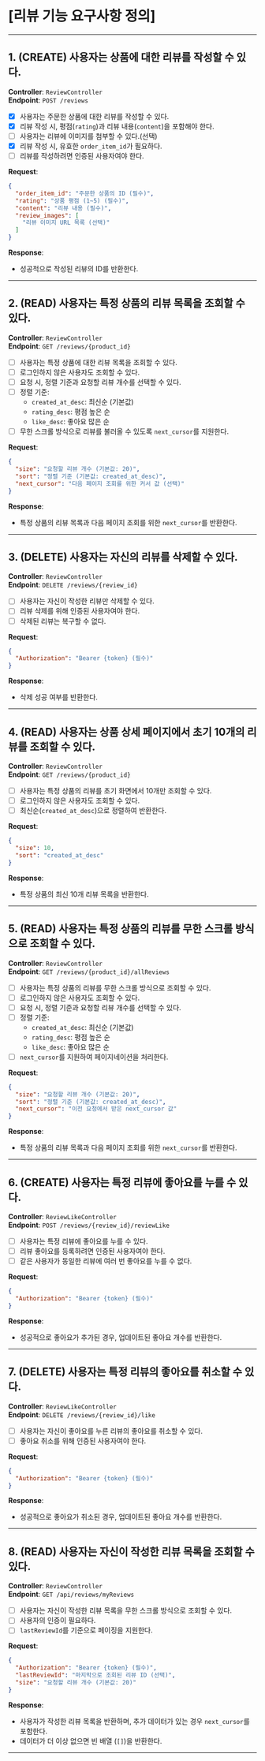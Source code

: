 # **[리뷰 기능 요구사항 정의]**

---

## **1. (CREATE) 사용자는 상품에 대한 리뷰를 작성할 수 있다.**

**Controller**: `ReviewController`  
**Endpoint**: `POST /reviews`

- [X] 사용자는 주문한 상품에 대한 리뷰를 작성할 수 있다.
- [X] 리뷰 작성 시, 평점(`rating`)과 리뷰 내용(`content`)을 포함해야 한다.
- [ ] 사용자는 리뷰에 이미지를 첨부할 수 있다.(선택)
- [X] 리뷰 작성 시, 유효한 `order_item_id`가 필요하다.
- [ ] 리뷰를 작성하려면 인증된 사용자여야 한다.

**Request**:

```json
{
  "order_item_id": "주문한 상품의 ID (필수)",
  "rating": "상품 평점 (1~5) (필수)",
  "content": "리뷰 내용 (필수)",
  "review_images": [
    "리뷰 이미지 URL 목록 (선택)"
  ]
}
```

**Response**:

- 성공적으로 작성된 리뷰의 ID를 반환한다.

---

## **2. (READ) 사용자는 특정 상품의 리뷰 목록을 조회할 수 있다.**

**Controller**: `ReviewController`  
**Endpoint**: `GET /reviews/{product_id}`

- [ ] 사용자는 특정 상품에 대한 리뷰 목록을 조회할 수 있다.
- [ ] 로그인하지 않은 사용자도 조회할 수 있다.
- [ ] 요청 시, 정렬 기준과 요청할 리뷰 개수를 선택할 수 있다.
- [ ] 정렬 기준:
    - `created_at_desc`: 최신순 (기본값)
    - `rating_desc`: 평점 높은 순
    - `like_desc`: 좋아요 많은 순
- [ ] 무한 스크롤 방식으로 리뷰를 불러올 수 있도록 `next_cursor`를 지원한다.

**Request**:

```json
{
  "size": "요청할 리뷰 개수 (기본값: 20)",
  "sort": "정렬 기준 (기본값: created_at_desc)",
  "next_cursor": "다음 페이지 조회를 위한 커서 값 (선택)"
}
```

**Response**:

- 특정 상품의 리뷰 목록과 다음 페이지 조회를 위한 `next_cursor`를 반환한다.

---

## **3. (DELETE) 사용자는 자신의 리뷰를 삭제할 수 있다.**

**Controller**: `ReviewController`  
**Endpoint**: `DELETE /reviews/{review_id}`

- [ ] 사용자는 자신이 작성한 리뷰만 삭제할 수 있다.
- [ ] 리뷰 삭제를 위해 인증된 사용자여야 한다.
- [ ] 삭제된 리뷰는 복구할 수 없다.

**Request**:

```json
{
  "Authorization": "Bearer {token} (필수)"
}
```

**Response**:

- 삭제 성공 여부를 반환한다.

---

## **4. (READ) 사용자는 상품 상세 페이지에서 초기 10개의 리뷰를 조회할 수 있다.**

**Controller**: `ReviewController`  
**Endpoint**: `GET /reviews/{product_id}`

- [ ] 사용자는 특정 상품의 리뷰를 초기 화면에서 10개만 조회할 수 있다.
- [ ] 로그인하지 않은 사용자도 조회할 수 있다.
- [ ] 최신순(`created_at_desc`)으로 정렬하여 반환한다.

**Request**:

```json
{
  "size": 10,
  "sort": "created_at_desc"
}
```

**Response**:

- 특정 상품의 최신 10개 리뷰 목록을 반환한다.

---

## **5. (READ) 사용자는 특정 상품의 리뷰를 무한 스크롤 방식으로 조회할 수 있다.**

**Controller**: `ReviewController`  
**Endpoint**: `GET /reviews/{product_id}/allReviews`

- [ ] 사용자는 특정 상품의 리뷰를 무한 스크롤 방식으로 조회할 수 있다.
- [ ] 로그인하지 않은 사용자도 조회할 수 있다.
- [ ] 요청 시, 정렬 기준과 요청할 리뷰 개수를 선택할 수 있다.
- [ ] 정렬 기준:
    - `created_at_desc`: 최신순 (기본값)
    - `rating_desc`: 평점 높은 순
    - `like_desc`: 좋아요 많은 순
- [ ] `next_cursor`를 지원하여 페이지네이션을 처리한다.

**Request**:

```json
{
  "size": "요청할 리뷰 개수 (기본값: 20)",
  "sort": "정렬 기준 (기본값: created_at_desc)",
  "next_cursor": "이전 요청에서 받은 next_cursor 값"
}
```

**Response**:

- 특정 상품의 리뷰 목록과 다음 페이지 조회를 위한 `next_cursor`를 반환한다.

---

## **6. (CREATE) 사용자는 특정 리뷰에 좋아요를 누를 수 있다.**

**Controller**: `ReviewLikeController`  
**Endpoint**: `POST /reviews/{review_id}/reviewLike`

- [ ] 사용자는 특정 리뷰에 좋아요를 누를 수 있다.
- [ ] 리뷰 좋아요를 등록하려면 인증된 사용자여야 한다.
- [ ] 같은 사용자가 동일한 리뷰에 여러 번 좋아요를 누를 수 없다.

**Request**:

```json
{
  "Authorization": "Bearer {token} (필수)"
}
```

**Response**:

- 성공적으로 좋아요가 추가된 경우, 업데이트된 좋아요 개수를 반환한다.

---

## **7. (DELETE) 사용자는 특정 리뷰의 좋아요를 취소할 수 있다.**

**Controller**: `ReviewLikeController`  
**Endpoint**: `DELETE /reviews/{review_id}/like`

- [ ] 사용자는 자신이 좋아요를 누른 리뷰의 좋아요를 취소할 수 있다.
- [ ] 좋아요 취소를 위해 인증된 사용자여야 한다.

**Request**:

```json
{
  "Authorization": "Bearer {token} (필수)"
}
```

**Response**:

- 성공적으로 좋아요가 취소된 경우, 업데이트된 좋아요 개수를 반환한다.

---

## **8. (READ) 사용자는 자신이 작성한 리뷰 목록을 조회할 수 있다.**

**Controller**: `ReviewController`  
**Endpoint**: `GET /api/reviews/myReviews`

- [ ] 사용자는 자신이 작성한 리뷰 목록을 무한 스크롤 방식으로 조회할 수 있다.
- [ ] 사용자의 인증이 필요하다.
- [ ] `lastReviewId`를 기준으로 페이징을 지원한다.

**Request**:

```json
{
  "Authorization": "Bearer {token} (필수)",
  "lastReviewId": "마지막으로 조회된 리뷰 ID (선택)",
  "size": "요청할 리뷰 개수 (기본값: 20)"
}
```

**Response**:

- 사용자가 작성한 리뷰 목록을 반환하며, 추가 데이터가 있는 경우 `next_cursor`를 포함한다.
- 데이터가 더 이상 없으면 빈 배열 (`[]`)을 반환한다.

---
